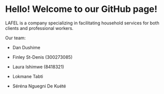 # Hello! Welcome to our GitHub page!

LAFEL is a company specializing in facilitating household services for both clients and professional workers.

Our team:

  - Dan Dushime

  - Finley St-Denis (300273085)

  - Laura Ishimwe (8418321)

  - Lokmane Tabti

  - Séréna Nguegni De Kuété
